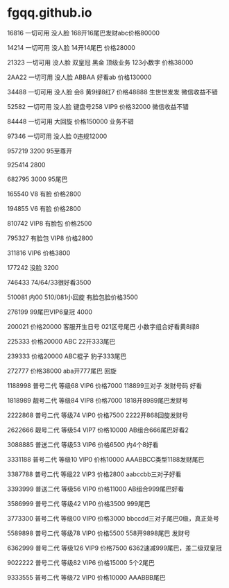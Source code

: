 # fgqq.github.io

16816   一切可用  没人脸  168开16尾巴发财abc价格80000

14214   一切可用  没人脸  14开14尾巴 价格28000

21323   一切可用  没人脸  双皇冠 黑金 顶级业务 123小数字 价格38000

2AA22  一切可用   没人脸  ABBAA 好看ab 价格130000

34488  一切可用   没人脸  会8 黄9绿8红7  价格48888  生世世发发 微信收益不错 

52582  一切可用   没人脸  键盘号258  VIP9 价格32000 微信收益不错

84448  一切可用   大回旋  价格150000 业务不错

97346  一切可用   没人脸  0违规12000

 
  

957219  3200 95至尊开

925414  2800 

682795  3000 95尾巴

165540  V8 有脸 价格2800

194855  V6 有脸 价格2800

810742 VIP8 有脸包 价格2500

795327 有脸包 VIP8 价格2800

311816 VIP6 价格3800

177242  没脸 3200

746433  74/64/33很好看3500

510081  内00 510/081小回旋 有脸包脸价格3500

276199  99尾巴VIP6皇冠 4000

200021     价格20000        客服开生日号 021区号尾巴 小数字组合好看黄8绿8

225333     价格20000        ABC 22开333尾巴 

239333     价格20000        ABC棍子 豹子333尾巴

272777     价格38000        aba开777尾巴 回旋

 
  

1188998   普号二代       等级68        VIP6         价格7000          118899三对子 发财号码 好看

1818989   靓号二代       等级84        VIP8         价格7000          1818开8989尾巴发财号

2222868   普号二代       等级74        VIP0         价格7500          2222开868回旋发财号

2622666   靓号二代       等级54        VIP7         价格10000        AB组合666尾巴好看2

3088885   普送二代       等级53        VIP6         价格6500          内4个8好看

3331188   普号二代       等级10        VIP0         价格10000         AAABBCC类型1188发财尾巴

3387788   普号二代       等级22        VIP3         价格2800          aabccbb三对子好看

3393999   普送二代       等级56        VIP0         价格11000        AB组合999尾巴好看

3586999   普号二代       等级42        VIP0         价格3500          999尾巴

3773300   普号二代       等级00        VIP0         价格3000          bbccdd三对子尾巴0级，真正处号

5589898   普号二代       等级78        VIP0         价格5500          558开9898尾巴 发财号

6362999   普号二代       等级126      VIP9         价格7500          6362速减999尾巴，差二级双皇冠

9022222   普号二代       等级82        VIP6         价格15000        5个2尾巴

9333555   普号二代       等级72        VIP0         价格10000        AAABBB尾巴

 
  
